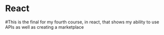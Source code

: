 # React
#This is the final for my fourth course, in react, that shows my ability to use APIs as well as creating a marketplace
